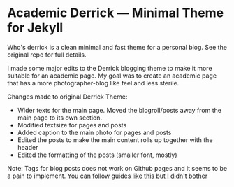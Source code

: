# Academic Derrick — Minimal Theme for Jekyll


Who's derrick is a clean minimal and fast theme for a personal blog. See the original repo for full details.

I made some major edits to the Derrick blogging theme to make it more suitable for an academic page.
My goal was to create an academic page that has a more photographer-blog like feel and less sterile. 

Changes made to original Derrick Theme:
* Wider texts for the main page.  Moved the blogroll/posts away from the main page to its own section.
* Modified textsize for pages and posts
* Added caption to the main photo for pages and posts
* Edited the posts to make the main content rolls up together with the header
* Edited the formatting of the posts (smaller font, mostly)


Note: Tags for blog posts does not work on Github pages and it seems to be a pain to implement. [You can follow guides like this but I didn't bother](https://longqian.me/2017/02/09/github-jekyll-tag/#:~:text=If%20you%20want%20to%20add,Ruby%20plugins%20for%20Jekyll%20site)
